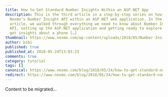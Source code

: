 ```yaml
---
title: How to Get Standard Number Insights Within an ASP.NET App
description: This is the third article in a step-by-step series on how to use
  Nexmo’s Number Insight API within an ASP.NET web application. In the first
  article, we walked through everything we need to know about Number Insight
  API, setting up the ASP.NET application and getting ready to explore how to
  get insights about a phone […]
thumbnail: https://www.nexmo.com/wp-content/uploads/2018/05/Number-Insight-Nexmo-03.png
author: bibi
published: true
published_at: 2018-05-24T13:03:23
comments: true
category: tutorial
tags: []
canonical: https://www.nexmo.com/blog/2018/05/24/how-to-get-standard-number-insights-within-an-asp-net-app-dr
redirect: https://www.nexmo.com/blog/2018/05/24/how-to-get-standard-number-insights-within-an-asp-net-app-dr
---
```

Content to be migrated...
